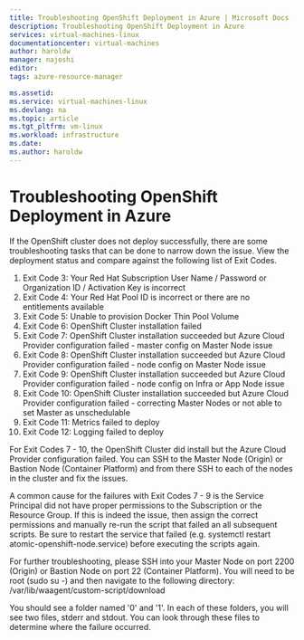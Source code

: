 ```yaml
---
title: Troubleshooting OpenShift Deployment in Azure | Microsoft Docs
description: Troubleshooting OpenShift Deployment in Azure
services: virtual-machines-linux
documentationcenter: virtual-machines
author: haroldw
manager: najoshi
editor: 
tags: azure-resource-manager

ms.assetid: 
ms.service: virtual-machines-linux
ms.devlang: na
ms.topic: article
ms.tgt_pltfrm: vm-linux
ms.workload: infrastructure
ms.date: 
ms.author: haroldw
---
```


# Troubleshooting OpenShift Deployment in Azure

If the OpenShift cluster does not deploy successfully, there are some troubleshooting tasks that can be done to narrow down the issue. View the deployment status and compare against the following list of Exit Codes.

1.  Exit Code 3: Your Red Hat Subscription User Name / Password or Organization ID / Activation Key is incorrect
2.  Exit Code 4: Your Red Hat Pool ID is incorrect or there are no entitlements available
3.  Exit Code 5: Unable to provision Docker Thin Pool Volume
4.  Exit Code 6: OpenShift Cluster installation failed
5.  Exit Code 7: OpenShift Cluster installation succeeded but Azure Cloud Provider configuration failed - master config on Master Node issue
6.  Exit Code 8: OpenShift Cluster installation succeeded but Azure Cloud Provider configuration failed - node config on Master Node issue
7.  Exit Code 9: OpenShift Cluster installation succeeded but Azure Cloud Provider configuration failed - node config on Infra or App Node issue
8.  Exit Code 10: OpenShift Cluster installation succeeded but Azure Cloud Provider configuration failed - correcting Master Nodes or not able to set Master as unschedulable
9.  Exit Code 11: Metrics failed to deploy
10. Exit Code 12: Logging failed to deploy

For Exit Codes 7 - 10, the OpenShift Cluster did install but the Azure Cloud Provider configuration failed. You can SSH to the Master Node (Origin) or Bastion Node (Container Platform) and from there SSH to each of the nodes in the cluster and fix the issues.

A common cause for the failures with Exit Codes 7 - 9 is the Service Principal did not have proper permissions to the Subscription or the Resource Group. If this is indeed the issue, then assign the correct permissions and manually re-run the script that failed an all subsequent scripts.
Be sure to restart the service that failed (e.g. systemctl restart atomic-openshift-node.service) before executing the scripts again.

For further troubleshooting, please SSH into your Master Node on port 2200 (Origin) or Bastion Node on port 22 (Container Platform). You will need to be root (sudo su -) and then navigate to the following directory: /var/lib/waagent/custom-script/download

You should see a folder named '0' and '1'. In each of these folders, you will see two files, stderr and stdout. You can look through these files to determine where the failure occurred.
